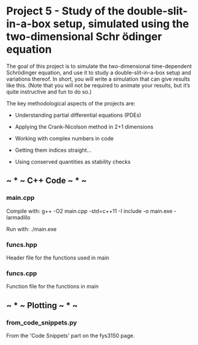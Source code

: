 # Project 5 - Study of the double-slit-in-a-box setup, simulated using the two-dimensional Schr ̈odinger equation

The goal of this project is to simulate the two-dimensional time-dependent Schrödinger equation, and use it to study a double-slit-in-a-box setup and variations thereof. In short, you will write a simulation that can give results like this. (Note that you will not be required to animate your results, but it’s quite instructive and fun to do so.)

The key methodological aspects of the projects are:

- Understanding partial differential equations (PDEs)

- Applying the Crank-Nicolson method in 2+1 dimensions

- Working with complex numbers in code

- Getting them indices straight…

- Using conserved quantities as stability checks

## ~ * ~   C++ Code   ~ * ~ 

### main.cpp
Compile with: g++ -O2 main.cpp -std=c++11 -I include -o main.exe -larmadillo

Run with: ./main.exe      

### funcs.hpp
Header file for the functions used in main 


### funcs.cpp
Function file for the functions in main


## ~ * ~   Plotting   ~ * ~

### from_code_snippets.py
From the 'Code Snippets' part on the fys3150 page.
